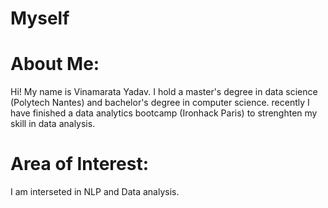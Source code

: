 # Myself

# About Me:
Hi! My name is Vinamarata Yadav. I hold a master's degree in data science (Polytech Nantes) and bachelor's degree in computer science. recently I have finished a data analytics bootcamp (Ironhack Paris) to strenghten my skill in data analysis.

# Area of Interest:
I am interseted in NLP and Data analysis.




